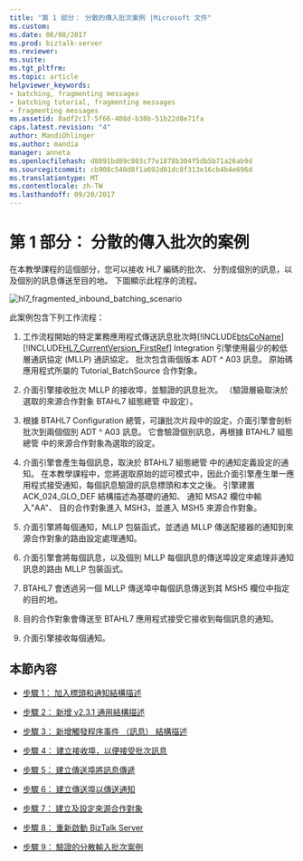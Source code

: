 ```yaml
---
title: "第 1 部分： 分散的傳入批次案例 |Microsoft 文件"
ms.custom: 
ms.date: 06/08/2017
ms.prod: biztalk-server
ms.reviewer: 
ms.suite: 
ms.tgt_pltfrm: 
ms.topic: article
helpviewer_keywords:
- batching, fragmenting messages
- batching tutorial, fragmenting messages
- fragmenting messages
ms.assetid: 8adf2c17-5f66-408d-b30b-51b22d8e71fa
caps.latest.revision: "4"
author: MandiOhlinger
ms.author: mandia
manager: anneta
ms.openlocfilehash: d8891bd09c803c77e1878b304f5db5b71a26ab9d
ms.sourcegitcommit: cb908c540d8f1a692d01dc8f313e16cb4b4e696d
ms.translationtype: MT
ms.contentlocale: zh-TW
ms.lasthandoff: 09/20/2017
---
```

# <a name="part-1-fragmented-inbound-batch-scenario"></a>第 1 部分： 分散的傳入批次的案例
在本教學課程的這個部分，您可以接收 HL7 編碼的批次、 分割成個別的訊息，以及個別的訊息傳送至目的地。 下圖顯示此程序的流程。  
  
 ![](../../adapters-and-accelerators/accelerator-hl7/media/hl7-fragmented-inbound-batching-scenario.gif "hl7_fragmented_inbound_batching_scenario")  
  
 此案例包含下列工作流程：  
  
1.  工作流程開始的特定業務應用程式傳送訊息批次時[!INCLUDE[btsCoName](../../includes/btsconame-md.md)] [!INCLUDE[HL7_CurrentVersion_FirstRef](../../includes/hl7-currentversion-firstref-md.md)] Integration 引擎使用最少的較低層通訊協定 (MLLP) 通訊協定。 批次包含兩個版本 ADT ^ A03 訊息。 原始碼應用程式所屬的 Tutorial_BatchSource 合作對象。  
  
2.  介面引擎接收批次 MLLP 的接收埠，並驗證的訊息批次。 （驗證層級取決於選取的來源合作對象 BTAHL7 組態總管 中設定）。  
  
3.  根據 BTAHL7 Configuration 總管，可讓批次片段中的設定，介面引擎會剖析批次到兩個個別 ADT ^ A03 訊息。 它會驗證個別訊息，再根據 BTAHL7 組態總管 中的來源合作對象為選取的設定。  
  
4.  介面引擎會產生每個訊息，取決於 BTAHL7 組態總管 中的通知定義設定的通知。 在本教學課程中，您將選取原始的認可模式中，因此介面引擎產生單一應用程式接受通知，每個訊息驗證的訊息標頭和本文之後。 引擎建置 ACK_024_GLO_DEF 結構描述為基礎的通知、 通知 MSA2 欄位中輸入"AA"、 目的合作對象進入 MSH3，並進入 MSH5 來源合作對象。  
  
5.  介面引擎將每個通知，MLLP 包裝函式，並透過 MLLP 傳送配接器的通知到來源合作對象的路由設定處理通知。  
  
6.  介面引擎會將每個訊息，以及個別 MLLP 每個訊息的傳送埠設定來處理非通知訊息的路由 MLLP 包裝函式。  
  
7.  BTAHL7 會透過另一個 MLLP 傳送埠中每個訊息傳送到其 MSH5 欄位中指定的目的地。  
  
8.  目的合作對象會傳送至 BTAHL7 應用程式接受它接收到每個訊息的通知。  
  
9. 介面引擎接收每個通知。  
  
## <a name="in-this-section"></a>本節內容  
  
-   [步驟 1： 加入標頭和通知結構描述](../../adapters-and-accelerators/accelerator-hl7/step-1-add-header-and-acknowledgment-schemas.md)  
  
-   [步驟 2： 新增 v2.3.1 通用結構描述](../../adapters-and-accelerators/accelerator-hl7/step-2-add-common-schemas-for-v2-3-1.md)  
  
-   [步驟 3： 新增觸發程序事件 （訊息） 結構描述](../../adapters-and-accelerators/accelerator-hl7/step-3-add-a-trigger-event-message-schema.md)  
  
-   [步驟 4： 建立接收埠，以便接受批次訊息](../../adapters-and-accelerators/accelerator-hl7/step-4-create-a-receive-port-for-accepting-the-batch-message.md)  
  
-   [步驟 5： 建立傳送埠將訊息傳遞](../../adapters-and-accelerators/accelerator-hl7/step-5-create-a-send-port-to-deliver-messages.md)  
  
-   [步驟 6： 建立傳送埠以傳送通知](../../adapters-and-accelerators/accelerator-hl7/step-6-create-a-send-port-to-deliver-acknowledgments.md)  
  
-   [步驟 7： 建立及設定來源合作對象](../../adapters-and-accelerators/accelerator-hl7/step-7-create-and-configure-a-source-party.md)  
  
-   [步驟 8： 重新啟動 BizTalk Server](../../adapters-and-accelerators/accelerator-hl7/step-8-restart-biztalk-server.md)  
  
-   [步驟 9： 驗證的分散輸入批次案例](../../adapters-and-accelerators/accelerator-hl7/step-9-verify-the-fragmented-inbound-batch-scenario.md)